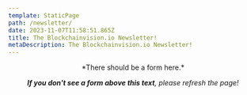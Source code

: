 ```yaml
---
template: StaticPage
path: /newsletter/
date: 2023-11-07T11:58:51.865Z
title: The Blockchainvision.io Newsletter!
metaDescription: The Blockchainvision.io Newsletter!
---
```

<div style="text-align: center" class="sender-form-field" data-sender-form-id="ae9957bfbf21dd76GjV"></div>

<div style="text-align: center">*There should be a form here.* 

***If you don't see a form above this text**, please refresh the page!</div>*